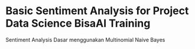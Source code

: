 # Basic Sentiment Analysis for Project Data Science BisaAI Training

Sentiment Analysis Dasar menggunakan Multinomial Naive Bayes
